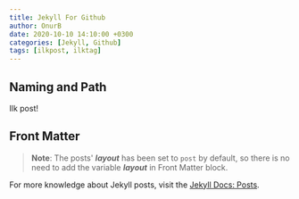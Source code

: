 ```yaml
---
title: Jekyll For Github
author: OnurB
date: 2020-10-10 14:10:00 +0300
categories: [Jekyll, Github]
tags: [ilkpost, ilktag]
---
```


## Naming and Path

Ilk post!

## Front Matter


> **Note**: The posts' ***layout*** has been set to `post` by default, so there is no need to add the variable ***layout*** in Front Matter block.


For more knowledge about Jekyll posts, visit the [Jekyll Docs: Posts](https://jekyllrb.com/docs/posts/).
